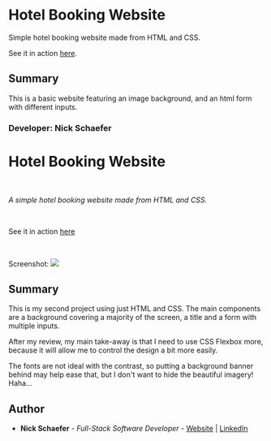 <h1>Hotel Booking Website</h1>

Simple hotel booking website made from HTML and CSS.

See it in action <a href="https://naturalnick.github.io/hotel-booking/">here</a>.

<h2>Summary</h2>
<p>
This is a basic website featuring an image background, and an html form with different inputs.
</p>

<h3>Developer: Nick Schaefer</h3>

# Hotel Booking Website

<br>

_A simple hotel booking website made from HTML and CSS._

<br>

See it in action [here](https://naturalnick.github.io/hotel-booking/)

<br>

Screenshot:
<image src="images/screenshot.jpeg">

## Summary

This is my second project using just HTML and CSS. The main components are a background covering a majority of the screen, a title and a form with multiple inputs.

After my review, my main take-away is that I need to use CSS Flexbox more, because it will allow me to control the design a bit more easily.

The fonts are not ideal with the contrast, so putting a background banner behind may help ease that, but I don't want to hide the beautiful imagery! Haha...

## Author

- **Nick Schaefer** - _Full-Stack Software Developer_ - [Website](https://nschaefer.com/) | [LinkedIn](https://www.linkedin.com/in/nick-n-schaefer)
